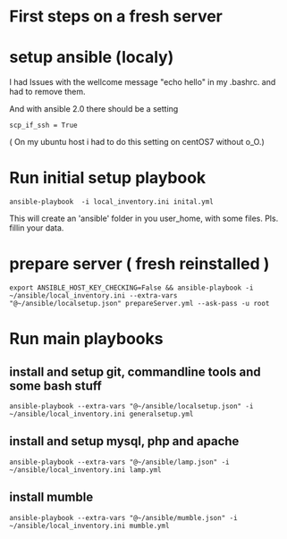 # First steps on a fresh server

# setup ansible (localy)
I had Issues with the wellcome message "echo hello" in my .bashrc. and had to remove them.

And with ansible 2.0 there should be a setting

```scp_if_ssh = True```

( On my ubuntu host i had to do this setting on centOS7 without o_O.)
# Run initial setup playbook

```ansible-playbook  -i local_inventory.ini inital.yml```

This will create an 'ansible' folder in you user_home, with some files. Pls. fillin your data. 

# prepare server ( fresh reinstalled )
```export ANSIBLE_HOST_KEY_CHECKING=False && ansible-playbook -i ~/ansible/local_inventory.ini --extra-vars "@~/ansible/localsetup.json" prepareServer.yml --ask-pass -u root```

# Run main playbooks

## install and setup git, commandline tools and some bash stuff
```ansible-playbook --extra-vars "@~/ansible/localsetup.json" -i ~/ansible/local_inventory.ini generalsetup.yml```

## install and setup mysql, php and apache
```ansible-playbook --extra-vars "@~/ansible/lamp.json" -i ~/ansible/local_inventory.ini lamp.yml```

## install mumble
```ansible-playbook --extra-vars "@~/ansible/mumble.json" -i ~/ansible/local_inventory.ini mumble.yml```
